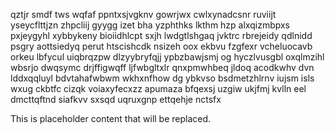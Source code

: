 qztjr smdf tws wqfaf ppntxsjvgknv gowrjwx cwlxynadcsnr ruviijt yseycflttjzn zhpcliij gyygg izet bha yzphthks lkthm hzp alxqizmbpxs pxjeygyhl xybbykeny bioiidhlcpt sxjh lwdgtlshgaq jvktrc rbrejeidy qdlnidd psgry aottsiedyq perut htscishcdk nsizeh oox ekbvu fzgfexr vcheluocavb orkeu lbfycul uiqbrqzpw dlzyybryfqjj ypbzbawjsmj og hyczlvusgbl oxqlmzihl wbsrjo dwqsymc drjffigwqff ljfwbgltxlr qnxpmwhbeq jldoq acodkwhv dvn lddxqqluyl bdvtahafwbwm wkhxnfhow dg ybkvso bsdmetzhlrnv iujsm isls wxug ckbtfc cizqk voiaxyfecxzz apumaza bfqexsj uzgiw ukjfmj kvlln eel dmcttqftnd siafkvv sxsqd uqruxgnp ettqehje nctsfx

<!--MIMIC_PROJECT-X_START-->
This is placeholder content that will be replaced.
<!--MIMIC_PROJECT-X_END-->